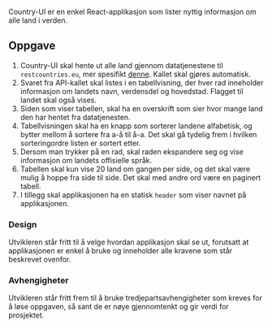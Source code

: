 Country-UI er en enkel React-applikasjon som lister nyttig informasjon om alle land i verden.

## Oppgave


1. Country-UI skal hente ut alle land gjennom datatjenestene til `restcountries.eu`, mer spesifikt [denne](https://restcountries.eu/rest/v2/all). Kallet skal gjøres automatisk.
2. Svaret fra API-kallet skal listes i en tabellvisning, der hver rad inneholder informasjon om landets navn, verdensdel og hovedstad. Flagget til landet skal også vises.
3. Siden som viser tabellen, skal ha en overskrift som sier hvor mange land den har hentet fra datatjenesten.
4. Tabellvisningen skal ha en knapp som sorterer landene alfabetisk, og bytter mellom å sortere fra a-å til å-a. Det skal gå tydelig frem i hvilken sorteringordre listen er sortert etter.
5. Dersom man trykker på en rad, skal raden ekspandere seg og vise informasjon om landets offisielle språk.
6. Tabellen skal kun vise 20 land om gangen per side, og det skal være mulig å hoppe fra side til side. Det skal med andre ord være en paginert tabell.
7. I tillegg skal applikasjonen ha en statisk `header` som viser navnet på applikasjonen.


### Design

Utvikleren står fritt til å velge hvordan applikasjon skal se ut, forutsatt at applikasjonen er enkel å bruke og inneholder alle kravene som står beskrevet ovenfor.

### Avhengigheter

Utvikleren står fritt frem til å bruke tredjepartsavhengigheter som kreves for å løse oppgaven, så sant de er nøye gjennomtenkt og gir verdi for prosjektet.
